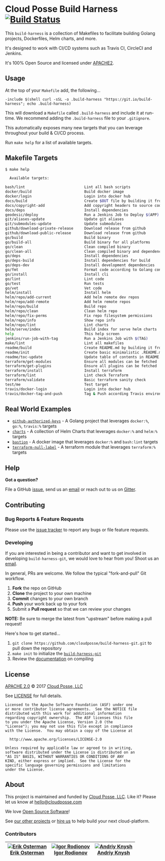 # Cloud Posse Build Harness [![Build Status](https://travis-ci.org/cloudposse/build-harness.svg)](https://travis-ci.org/cloudposse/build-harness)
<!---
  --- This file was automatically generated by the `build-harness`
  --- Make changes instead to `.README.md` and rebuild.
  --->

This `build-harness` is a collection of Makefiles to facilitate building Golang projects, Dockerfiles, Helm charts, and more.

It's designed to work with CI/CD systems such as Travis CI, CircleCI and Jenkins.

It's 100% Open Source and licensed under [APACHE2](LICENSE).


## Usage

At the top of your `Makefile` add, the following...

```make
-include $(shell curl -sSL -o .build-harness "https://git.io/build-harness"; echo .build-harness)
```

This will download a `Makefile` called `.build-harness` and include it at run-time. We recommend adding the `.build-harness` file to your `.gitignore`.

This automatically exposes many new targets that you can leverage throughout your build & CI/CD process.

Run `make help` for a list of available targets.

## Makefile Targets

```bash
$ make help

  Available targets:

bash/lint                           Lint all bash scripts
docker/build                        Build docker image
docker/login                        Login into docker hub
docs/build                          Create $OUT file by building it from $IN template file
docs/copyright-add                  Add copyright headers to source code
docs/deps                           Install dependencies
geodesic/deploy                     Run a Jenkins Job to Deploy $(APP) with $(CANONICAL_TAG)
git/aliases-update                  Update git aliases
git/submodules-update               Update submodules
github/download-private-release     Download release from github
github/download-public-release      Download release from github
go/build                            Build binary
go/build-all                        Build binary for all platforms
go/clean                            Clean compiled binary
go/clean-all                        Clean compiled binary and dependency
go/deps                             Install dependencies
go/deps-build                       Install dependencies for build
go/deps-dev                         Install development dependencies
go/fmt                              Format code according to Golang convention
go/install                          Install cli
go/lint                             Lint code
go/test                             Run tests
go/vet                              Vet code
helm/install                        Install helm
helm/repo/add-current               Add helm remote dev repos
helm/repo/add-remote                Add helm remote repos
helm/repo/build                     Build repo
helm/repo/clean                     Clean helm repo
helm/repo/fix-perms                 Fix repo filesystem permissions
helm/repo/info                      Show repo info
helm/repo/lint                      Lint charts
helm/serve/index                    Build index for serve helm charts
help                                This help screen
jenkins/run-job-with-tag            Run a Jenkins Job with $(TAG)
make/lint                           Lint all makefiles
readme/build                        Create README.md by building it from .README.md file
readme/init                         Create basic minimalistic .README.md template file
readme/toc-update                   Update table of contents in README.md
terraform/get-modules               Ensure all modules can be fetched
terraform/get-plugins               Ensure all plugins can be fetched
terraform/install                   Install terraform
terraform/lint                      Lint check Terraform
terraform/validate                  Basic terraform sanity check
test/me                             Test target
travis/docker-login                 Login into docker hub
travis/docker-tag-and-push          Tag & Push according Travis environment variables
```

## Real World Examples

- [`github-authorized-keys`](https://github.com/cloudposse/github-authorized-keys/) - A Golang project that leverages `docker:%`, `go:%`, `travis:%` targets
- [`charts`](https://github.com/cloudposse/charts/) - A collection of Helm Charts that leverages `docker:%` and `helm:%` targets
- [`bastion`](https://github.com/cloudposse/bastion/) - A docker image that leverages `docker:%` and `bash:lint` targets
- [`terraform-null-label`](https://github.com/cloudposse/terraform-null-label/) - A terraform module that leverages `terraform:%` targets

## Help

**Got a question?**

File a GitHub [issue](https://github.com/cloudposse/build-harness-git/issues), send us an [email](mailto:hello@cloudposse.com) or reach out to us on [Gitter](https://gitter.im/cloudposse/).
## Contributing

### Bug Reports & Feature Requests

Please use the [issue tracker](https://github.com/cloudposse/build-harness-git/issues) to report any bugs or file feature requests.

### Developing

If you are interested in being a contributor and want to get involved in developing `build-harness-git`, we would love to hear from you! Shoot us an [email](mailto:hello@cloudposse.com).

In general, PRs are welcome. We follow the typical "fork-and-pull" Git workflow.

 1. **Fork** the repo on GitHub
 2. **Clone** the project to your own machine
 3. **Commit** changes to your own branch
 4. **Push** your work back up to your fork
 5. Submit a **Pull request** so that we can review your changes

**NOTE:** Be sure to merge the latest from "upstream" before making a pull request!

Here's how to get started...

1. `git clone https://github.com/cloudposse/build-harness-git.git` to pull down the repository
2. `make init` to initialize the [`build-harness-git`](https://github.com/cloudposse/build-harness-git/)
3. Review the [documentation](docs/) on compiling


## License

[APACHE 2.0](LICENSE) © 2017 [Cloud Posse, LLC](https://cloudposse.com)

See [LICENSE](LICENSE) for full details.

    Licensed to the Apache Software Foundation (ASF) under one
    or more contributor license agreements.  See the NOTICE file
    distributed with this work for additional information
    regarding copyright ownership.  The ASF licenses this file
    to you under the Apache License, Version 2.0 (the
    "License"); you may not use this file except in compliance
    with the License.  You may obtain a copy of the License at

      http://www.apache.org/licenses/LICENSE-2.0

    Unless required by applicable law or agreed to in writing,
    software distributed under the License is distributed on an
    "AS IS" BASIS, WITHOUT WARRANTIES OR CONDITIONS OF ANY
    KIND, either express or implied.  See the License for the
    specific language governing permissions and limitations
    under the License.
## About

This project is maintained and funded by [Cloud Posse, LLC][website]. Like it? Please let us know at <hello@cloudposse.com>

We love [Open Source Software](https://github.com/cloudposse/)!

See [our other projects][community]
or [hire us][hire] to help build your next cloud-platform.

  [website]: http://cloudposse.com/
  [community]: https://github.com/cloudposse/
  [hire]: http://cloudposse.com/contact/

### Contributors

|[![Erik Osterman][erik_img]][erik_web]<br/>[Erik Osterman][erik_web] |[![Igor Rodionov][igor_img]][igor_web]<br/>[Igor Rodionov][igor_img] |[![Andriy Knysh][andriy_img]][andriy_web]<br/>[Andriy Knysh][andriy_web] |
|---|---|---|

[andriy_img]: https://avatars0.githubusercontent.com/u/7356997?v=4&u=ed9ce1c9151d552d985bdf5546772e14ef7ab617&s=144
[andriy_web]: https://github.com/aknysh/

[erik_img]: http://s.gravatar.com/avatar/88c480d4f73b813904e00a5695a454cb?s=144
[erik_web]: https://github.com/osterman/

[igor_img]: http://s.gravatar.com/avatar/bc70834d32ed4517568a1feb0b9be7e2?s=144
[igor_web]: https://github.com/goruha/

[konstantin_img]: https://avatars1.githubusercontent.com/u/11299538?v=4&u=ed9ce1c9151d552d985bdf5546772e14ef7ab617&s=144
[konstantin_web]: https://github.com/comeanother/

[sergey_img]: https://avatars1.githubusercontent.com/u/1134449?v=4&u=ed9ce1c9151d552d985bdf5546772e14ef7ab617&s=144
[sergey_web]: https://github.com/s2504s/

[valeriy_img]: https://avatars1.githubusercontent.com/u/10601658?v=4&u=ed9ce1c9151d552d985bdf5546772e14ef7ab617&s=144
[valeriy_web]: https://github.com/drama17/

[vladimir_img]: https://avatars1.githubusercontent.com/u/26582191?v=4&u=ed9ce1c9151d552d985bdf5546772e14ef7ab617&s=144
[vladimir_web]: https://github.com/SweetOps/
